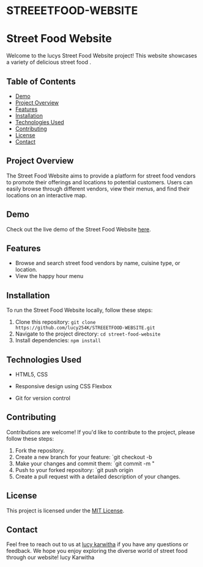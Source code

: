 # STREEETFOOD-WEBSITE
# Street Food Website

Welcome to the lucys Street Food Website project! This website showcases a variety of delicious street food .

## Table of Contents

- [Demo](demo)
- [Project Overview](#project-overview)
- [Features](#features)
- [Installation](#installation)
- [Technologies Used](#technologies-used)
- [Contributing](#contributing)
- [License](#license)
- [Contact](#contact)

## Project Overview

The Street Food Website aims to provide a platform for street food vendors to promote their offerings and locations to potential customers. Users can easily browse through different vendors, view their menus, and find their locations on an interactive map.


## Demo

Check out the live demo of the Street Food Website [here](https://www.example-streetfoodwebsite.com).


## Features

- Browse and search street food vendors by name, cuisine type, or location.
- View the happy hour menu


## Installation

To run the Street Food Website locally, follow these steps:

1. Clone this repository: `git clone https://github.com/lucy254K/STREEETFOOD-WEBSITE.git`
2. Navigate to the project directory: `cd street-food-website`
3. Install dependencies: `npm install`


## Technologies Used

- HTML5, CSS
  
  
- Responsive design using CSS Flexbox
- Git for version control

## Contributing

Contributions are welcome! If you'd like to contribute to the project, please follow these steps:

1. Fork the repository.
2. Create a new branch for your feature: `git checkout -b 
3. Make your changes and commit them: `git commit -m "
4. Push to your forked repository: `git push origin 
5. Create a pull request with a detailed description of your changes.

## License

This project is licensed under the [MIT License](LICENSE).

## Contact

Feel free to reach out to us at [lucy karwitha](lucy.karwitha@student.moringaschool) if you have any questions or feedback. We hope you enjoy exploring the diverse world of street food through our website!
lucy Karwitha

